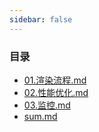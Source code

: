 ```yaml
---
sidebar: false
--- 
```


### 目录
- [01.渲染流程.md](./01.渲染流程.md)
- [02.性能优化.md](./02.性能优化.md)
- [03.监控.md](./03.监控.md)
- [sum.md](./sum.md)
